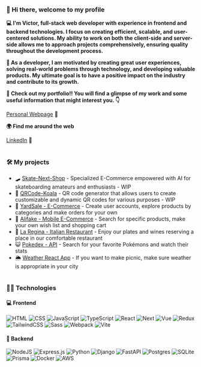 ### 👋 Hi there, welcome to my profile

**💻 I'm Victor, full-stack web developer with experience in frontend and backend technologies. I focus on creating efficient, scalable, and user-centered solutions. My ability to work on both the client-side and server-side allows me to approach projects comprehensively, ensuring quality throughout the development process.**

**🎯 As a developer, I am motivated by creating great user experiences, solving real-world problems through technology, and developing valuable products. My ultimate goal is to have a positive impact on the industry and contribute to its growth.**

**📲 Check out my portfolio!! You will find a glimpse of my work and some useful information that might interest you. 👇**

[Personal Webpage](https://victorcarreno.netlify.app/) 🔗

**🌍 Find me around the web**

[LinkedIn](https://www.linkedin.com/in/victorcar86/) 💼

#

### 🛠 My projects
- 🛹 [Skate-Next-Shop](https://github.com/VictorCar86/SkateNextShop) - Specialized E-Commerce empowered with AI for skateboarding amateurs and enthusiasts - WIP
- 💾 [QRCode-Koala](https://github.com/VictorCar86/QRCode-Koala) - QR code generator that allows users to create customizable and dynamic QR codes for various purposes - WIP
- 🏡 [YardSale - E-Commerce](https://github.com/VictorCar86/YardSale-E-Commerce) - Create user accounts, explore products by categories and make orders for your own
- 🛒 [Alifake - Mobile E-Commerce](https://github.com/VictorCar86/AliFake-Mobile-E-Commerce) - Search for specific products, make your own wish list and shopping cart
- 🍝 [La Regina - Italian Restaurant](https://github.com/VictorCar86/La_Regina_italian_restaurant) - Enjoy our plates and wines reserving a place in our comfortable restaurant
- 😺 [Pokedex - API](https://github.com/VictorCar86/Pokemon-API) - Search for your favorite Pokémons and watch their stats
- 🌦 [Weather React App](https://github.com/VictorCar86/Weather-React-App) - If you want to make picnic, make sure weather is appropriate in your city

#

### 🧑‍💻 Technologies

#### 💻 Frontend
![HTML](https://img.shields.io/badge/HTML5-E34F26?style=for-the-badge&logo=html5&logoColor=white)
![CSS](https://img.shields.io/badge/CSS3-1572B6?style=for-the-badge&logo=css3&logoColor=white)
![JavaScript](https://img.shields.io/badge/JavaScript-323330?style=for-the-badge&logo=javascript&logoColor=F7DF1E)
![TypeScript](https://img.shields.io/badge/TypeScript-007ACC?style=for-the-badge&logo=typescript&logoColor=white)
![React](https://img.shields.io/badge/React-20232A?style=for-the-badge&logo=react&logoColor=61DAFB)
![Next](https://img.shields.io/badge/Next-black?style=for-the-badge&logo=next.js&logoColor=white)
![Vue](https://img.shields.io/badge/vuejs-%2335495e.svg?style=for-the-badge&logo=vuedotjs&logoColor=%234FC08D)
![Redux](https://img.shields.io/badge/redux-%23593d88.svg?style=for-the-badge&logo=redux&logoColor=white)
![TailwindCSS](https://img.shields.io/badge/tailwindcss-%2338B2AC.svg?style=for-the-badge&logo=tailwind-css&logoColor=white)
![Sass](https://img.shields.io/badge/Sass-000?style=for-the-badge&logo=sass)
![Webpack](https://img.shields.io/badge/Webpack-8DD6F9?style=for-the-badge&logo=Webpack&logoColor=white)
![Vite](https://img.shields.io/badge/vite-%23646CFF.svg?style=for-the-badge&logo=vite&logoColor=white)

#### 🤖 Backend
![NodeJS](https://img.shields.io/badge/node.js-6DA55F?style=for-the-badge&logo=node.js&logoColor=white)
![Express.js](https://img.shields.io/badge/express.js-%23404d59.svg?style=for-the-badge&logo=express&logoColor=%2361DAFB)
![Python](https://img.shields.io/badge/python-3670A0?style=for-the-badge&logo=python&logoColor=ffdd54)
![Django](https://img.shields.io/badge/django-%23092E20.svg?style=for-the-badge&logo=django&logoColor=white)
![FastAPI](https://img.shields.io/badge/FastAPI-005571?style=for-the-badge&logo=fastapi)
![Postgres](https://img.shields.io/badge/postgres-%23316192.svg?style=for-the-badge&logo=postgresql&logoColor=white)
![SQLite](https://img.shields.io/badge/sqlite-%2307405e.svg?style=for-the-badge&logo=sqlite&logoColor=white)
![Prisma](https://img.shields.io/badge/Prisma-3982CE?style=for-the-badge&logo=Prisma&logoColor=white)
![Docker](https://img.shields.io/badge/docker-%230db7ed.svg?style=for-the-badge&logo=docker&logoColor=white)
![AWS](https://img.shields.io/badge/AWS-%23FF9900.svg?style=for-the-badge&logo=amazon-aws&logoColor=white)
